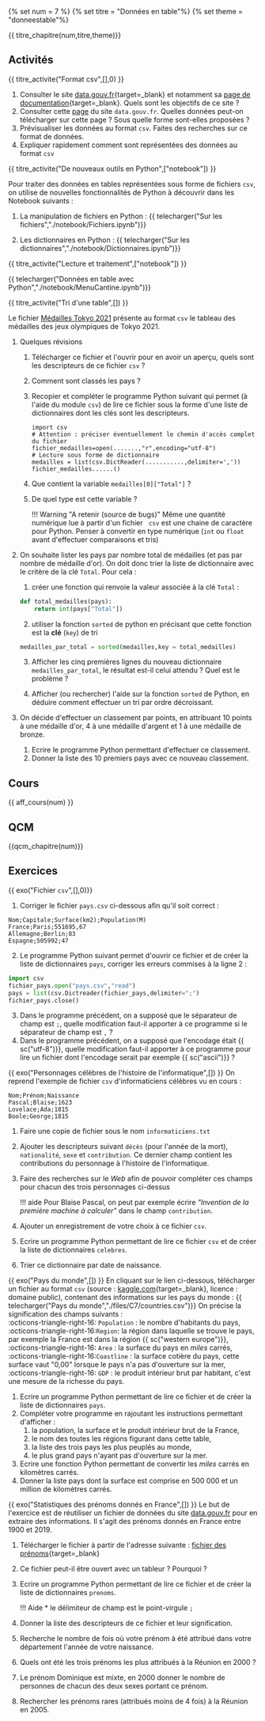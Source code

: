 
{% set num = 7 %}
{% set titre = "Données en table"%}
{% set theme = "donneestable"%}


{{ titre_chapitre(num,titre,theme)}}
 
## Activités 

{{ titre_activite("Format csv",[],0) }}

1. Consulter le site [data.gouv.fr](https://data.gouv.fr/){target=_blank} et notamment sa [page de documentation](https://doc.data.gouv.fr/){target=_blank}. Quels sont les objectifs de ce site ?
2. Consulter cette [page](https://www.data.gouv.fr/fr/datasets/menus-des-cantines-des-colleges/) du site `data.gouv.fr`. Quelles données peut-on télécharger sur cette page ? Sous quelle forme sont-elles proposées ?
3. Prévisualiser les données au format `csv`. Faites des recherches sur ce format de données.
4. Expliquer rapidement comment sont représentées des données au format `csv`


{{ titre_activite("De nouveaux outils en Python",["notebook"]) }}

Pour traiter des données en tables représentées sous forme de fichiers `csv`, on utilise de nouvelles fonctionnalités de Python à découvrir dans les Notebook suivants :

1. La manipulation de fichiers en Python :
{{ telecharger("Sur les fichiers","./notebook/Fichiers.ipynb")}}

1. Les dictionnaires en Python :
{{ telecharger("Sur les dictionnaires","./notebook/Dictionnaires.ipynb")}}

{{ titre_activite("Lecture et traitement",["notebook"]) }}

{{ telecharger("Données en table avec Python","./notebook/MenuCantine.ipynb")}}

{{ titre_activite("Tri d'une table",[]) }}

Le fichier [Médailles Tokyo 2021](./files/C7/Tokyo2021.csv) présente au format `csv` le tableau des médailles des jeux olympiques de Tokyo 2021.

1. Quelques révisions
    1. Télécharger ce fichier et l'ouvrir pour en avoir un aperçu, quels sont les descripteurs de ce fichier `csv` ?
    2. Comment sont classés les pays ?
    3. Recopier et compléter le programme Python suivant qui permet (à l'aide du module `csv`) de lire ce fichier sous la forme d'une liste de dictionnaires dont les clés sont les descripteurs.

        ```python3
        import csv
        # Attention : préciser éventuellement le chemin d'accès complet du fichier
        fichier_medailles=open(.......,"r",encoding="utf-8")
        # Lecture sous forme de dictionnaire 
        medailles = list(csv.DictReader(...........,delimiter=','))
        fichier_medailles......()
        ```

    4. Que contient la variable `medailles[0]["Total"]` ? 
    5. De quel type est cette variable ?

        !!! Warning "A retenir (source de bugs)"
            Même une quantité numérique lue à partir d'un fichier   `csv` est une chaine de caractère pour Python. Penser à convertir en type numérique (`int` ou `float` avant d'effectuer comparaisons et tris)

2. On souhaite lister les pays par nombre total de médailles (et pas par nombre de médaille d'or). On doit donc trier la liste de dictionnaire avec le critère de la clé `Total`. Pour cela :

    1. créer une fonction qui renvoie la valeur associée à la clé `Total` :
    ```python
    def total_medailles(pays):
        return int(pays["Total"])
    ```
    2. utiliser la fonction `sorted` de python en précisant que cette fonction est la **clé** (`key`) de tri 
    ```python
    medailles_par_total = sorted(medailles,key = total_medailles)
    ```
    3. Afficher les cinq premières lignes du nouveau dictionnaire `medailles_par_total`, le résultat est-il celui attendu ? Quel est le problème ?

    4. Afficher (ou rechercher) l'aide sur la fonction `sorted` de Python, en déduire comment effectuer un tri par ordre décroissant.

3. On décide d'effectuer un classement par points, en attribuant 10 points à une médaille d'or, 4 à une médaille d'argent et 1 à une médaille de bronze. 
    1. Ecrire le programme Python permettant d'effectuer ce classement.
    2. Donner la liste  des 10 premiers pays avec ce nouveau classement.


## Cours

{{ aff_cours(num) }}


## QCM

{{qcm_chapitre(num)}} 


## Exercices

{{ exo("Fichier `csv`",[],0)}}
1. Corriger le fichier `pays.csv` ci-dessous afin qu'il soit correct :
```csv
Nom;Capitale;Surface(km2);Population(M)
France;Paris;551695,67
Allemagne;Berlin;83
Espagne;505992;47
```
2. Le programme Python suivant permet d'ouvrir ce fichier et de créer la liste de dictionnaires `pays`, corriger les erreurs commises à la ligne 2 :
```python linenums="1"
import csv
fichier_pays.open("pays.csv","read")
pays = list(csv.Dictreader(fichier_pays,delimiter=";")
fichier_pays.close()
```
3. Dans le programme précédent, on a supposé que le séparateur de champ est `;`, quelle modification faut-il apporter à ce programme si le séparateur de champ est `,` ?
4. Dans le programme précédent, on a supposé que l'encodage était {{ sc("utf-8")}}, quelle modification faut-il apporter à ce programme pour lire un fichier dont l'encodage serait par exemple {{ sc("ascii")}} ?

{{ exo("Personnages célèbres de l'histoire de l'informatique",[]) }}
On reprend l'exemple de fichier `csv` d'informaticiens célèbres vu en cours :
```csv
Nom;Prénom;Naissance
Pascal;Blaise;1623
Lovelace;Ada;1815
Boole;George;1815
```

1. Faire une copie de fichier sous le nom `informaticiens.txt`
2. Ajouter les descripteurs suivant `décès` (pour l'année de la mort), `nationalité`, `sexe` et `contribution`. Ce dernier champ contient les contributions du personnage à l'histoire de l'informatique. 
3. Faire des recherches sur le *Web* afin de pouvoir compléter ces champs pour chacun des trois personnages ci-dessus

    !!! aide 
        Pour Blaise Pascal, on peut par exemple écrire *"Invention de la première machine à calculer"* dans le champ `contribution`.

4. Ajouter un enregistrement de votre choix à ce fichier `csv`.
5. Ecrire un programme Python permettant de lire ce fichier `csv` et de créer la liste de dictionnaires `celebres`.
6. Trier ce dictionnaire par date de naissance.


{{ exo("Pays du monde",[]) }}
En cliquant sur le lien ci-dessous, télécharger un fichier au format `csv` (source : [kaggle.com](https://www.kaggle.com){target=_blank}, licence : domaine public), contenant des informations sur les pays du monde :
{{ telecharger("Pays du monde","./files/C7/countries.csv")}}
On précise la signification des champs suivants : <br>
:octicons-triangle-right-16: `Population` : le nombre d'habitants du pays,<br>
:octicons-triangle-right-16:`Region`: la région dans laquelle se trouve le pays, par exemple la France est dans la région {{ sc("western europe")}},<br>
:octicons-triangle-right-16: `Area` : la surface du pays en *miles* carrés,<br>
 :octicons-triangle-right-16:`Coastline` : la surface cotière du pays, cette surface vaut "0,00" lorsque le pays n'a pas d'ouverture sur la mer, <br>
:octicons-triangle-right-16:  `GDP` : le produit intérieur brut par habitant, c'est une mesure de la richesse du pays. <br>

1. Ecrire un programme Python permettant de lire ce fichier et de créer la liste de dictionnaires `pays`.
2. Compléter votre programme en rajoutant les instructions permettant d'afficher :
    1. la population, la surface et le produit intérieur brut de la France,
    2. le nom des toutes les régions figurant dans cette table,
    3. la liste des trois pays les plus peuplés au monde,
    4. le plus grand pays n'ayant pas d'ouverture sur la mer.
3. Ecrire une fonction Python permettant de convertir les *miles* carrés en kilomètres carrés.
4. Donner la liste pays dont la surface est comprise en 500 000 et un million de kilomètres carrés.



{{ exo("Statistiques des prénoms donnés en France",[]) }}
Le but de l'exercice est de réutiliser un fichier de données du site [data.gouv.fr](https://data.gouv.fr) pour en extraire des informations. Il s'agit des prénoms donnés en France entre 1900 et 2019.

1. Télécharger le fichier à partir de l'adresse suivante : [fichier des prénoms](https://www.data.gouv.fr/fr/datasets/ficher-des-prenoms-de-1900-a-2019/){target=_blank}
2. Ce fichier peut-il être ouvert avec un tableur ? Pourquoi ?
3. Ecrire un programme Python permettant de lire ce fichier et de créer la liste de dictionnaires `prenoms`.

    !!! Aide 
        * le délimiteur de champ est le point-virgule `;`

4. Donner la liste des descripteurs de ce fichier et leur signification.
5. Recherche le nombre de fois où votre prénom à été attribué dans votre département l'année de votre naissance.
6. Quels ont été les trois prénoms les plus attribués à la Réunion en 2000 ?
7. Le prénom Dominique est mixte, en 2000 donner le nombre de personnes de chacun des deux sexes portant ce prénom.
8. Rechercher les prénoms rares (attribués moins de 4 fois) à la Réunion en 2005.
